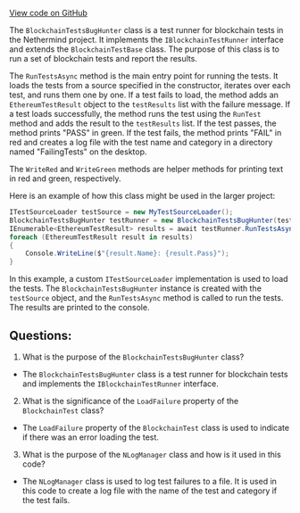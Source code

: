 [View code on GitHub](https://github.com/NethermindEth/nethermind/src/Nethermind/Nethermind.Blockchain.Test.Runner/BlockchainTestsBugHunter.cs)

The `BlockchainTestsBugHunter` class is a test runner for blockchain tests in the Nethermind project. It implements the `IBlockchainTestRunner` interface and extends the `BlockchainTestBase` class. The purpose of this class is to run a set of blockchain tests and report the results. 

The `RunTestsAsync` method is the main entry point for running the tests. It loads the tests from a source specified in the constructor, iterates over each test, and runs them one by one. If a test fails to load, the method adds an `EthereumTestResult` object to the `testResults` list with the failure message. If a test loads successfully, the method runs the test using the `RunTest` method and adds the result to the `testResults` list. If the test passes, the method prints "PASS" in green. If the test fails, the method prints "FAIL" in red and creates a log file with the test name and category in a directory named "FailingTests" on the desktop. 

The `WriteRed` and `WriteGreen` methods are helper methods for printing text in red and green, respectively. 

Here is an example of how this class might be used in the larger project:

```csharp
ITestSourceLoader testSource = new MyTestSourceLoader();
BlockchainTestsBugHunter testRunner = new BlockchainTestsBugHunter(testSource);
IEnumerable<EthereumTestResult> results = await testRunner.RunTestsAsync();
foreach (EthereumTestResult result in results)
{
    Console.WriteLine($"{result.Name}: {result.Pass}");
}
```

In this example, a custom `ITestSourceLoader` implementation is used to load the tests. The `BlockchainTestsBugHunter` instance is created with the `testSource` object, and the `RunTestsAsync` method is called to run the tests. The results are printed to the console.
## Questions: 
 1. What is the purpose of the `BlockchainTestsBugHunter` class?
- The `BlockchainTestsBugHunter` class is a test runner for blockchain tests and implements the `IBlockchainTestRunner` interface.

2. What is the significance of the `LoadFailure` property of the `BlockchainTest` class?
- The `LoadFailure` property of the `BlockchainTest` class is used to indicate if there was an error loading the test.

3. What is the purpose of the `NLogManager` class and how is it used in this code?
- The `NLogManager` class is used to log test failures to a file. It is used in this code to create a log file with the name of the test and category if the test fails.